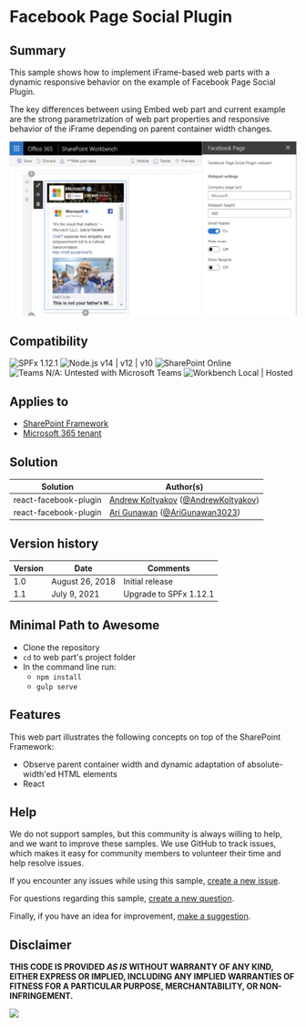 # Facebook Page Social Plugin

## Summary

This sample shows how to implement iFrame-based web parts with a dynamic responsive behavior on the example of Facebook Page Social Plugin.

The key differences between using Embed web part and current example are the strong parametrization of web part properties and responsive behavior of the iFrame depending on parent container width changes.

![preview](./assets/preview.png)

## Compatibility

![SPFx 1.12.1](https://img.shields.io/badge/SPFx-1.12.1-green.svg)
![Node.js v14 | v12 | v10](https://img.shields.io/badge/Node.js-v14%20%7C%20v12%20%7C%20v10-green.svg) 
![SharePoint Online](https://img.shields.io/badge/SharePoint-Online-yellow.svg)
![Teams N/A: Untested with Microsoft Teams](https://img.shields.io/badge/Teams-N%2FA-lightgrey.svg "Untested with Microsoft Teams") 
![Workbench Local | Hosted](https://img.shields.io/badge/Workbench-Local%20%7C%20Hosted-green.svg)

## Applies to

* [SharePoint Framework](https://docs.microsoft.com/sharepoint/dev/spfx/sharepoint-framework-overview)
* [Microsoft 365 tenant](https://docs.microsoft.com/sharepoint/dev/spfx/set-up-your-development-environment)

## Solution

Solution|Author(s)
--------|---------
react-facebook-plugin | [Andrew Koltyakov](https://github.com/koltyakov) ([@AndrewKoltyakov](https://twitter.com/AndrewKoltyakov))
react-facebook-plugin | [Ari Gunawan](https://github.com/AriGunawan) ([@AriGunawan3023](https://twitter.com/AriGunawan3023))

## Version history

Version|Date|Comments
-------|----|--------
1.0 | August 26, 2018 | Initial release
1.1|July 9, 2021|Upgrade to SPFx 1.12.1

## Minimal Path to Awesome

* Clone the repository
* `cd` to web part's project folder
* In the command line run:
  * `npm install`
  * `gulp serve`

## Features

This web part illustrates the following concepts on top of the SharePoint Framework:

* Observe parent container width and dynamic adaptation of absolute-width'ed HTML elements
* React

## Help

We do not support samples, but this community is always willing to help, and we want to improve these samples. We use GitHub to track issues, which makes it easy for  community members to volunteer their time and help resolve issues.

If you encounter any issues while using this sample, [create a new issue](https://github.com/pnp/sp-dev-fx-webparts/issues/new?assignees=&labels=Needs%3A+Triage+%3Amag%3A%2Ctype%3Abug-suspected%2Csample%3A%20react-facebook-plugin&template=bug-report.yml&sample=react-facebook-plugin&authors=@koltyakov%20@AriGunawan&title=react-facebook-plugin%20-%20).

For questions regarding this sample, [create a new question](https://github.com/pnp/sp-dev-fx-webparts/issues/new?assignees=&labels=Needs%3A+Triage+%3Amag%3A%2Ctype%3Aquestion%2Csample%3A%20react-facebook-plugin&template=question.yml&sample=react-facebook-plugin&authors=@koltyakov%20@AriGunawan&title=react-facebook-plugin%20-%20).

Finally, if you have an idea for improvement, [make a suggestion](https://github.com/pnp/sp-dev-fx-webparts/issues/new?assignees=&labels=Needs%3A+Triage+%3Amag%3A%2Ctype%3Aenhancement%2Csample%3A%20react-facebook-plugin&template=question.yml&sample=react-facebook-plugin&authors=@koltyakov%20@AriGunawan&title=react-facebook-plugin%20-%20).

## Disclaimer

**THIS CODE IS PROVIDED *AS IS* WITHOUT WARRANTY OF ANY KIND, EITHER EXPRESS OR IMPLIED, INCLUDING ANY IMPLIED WARRANTIES OF FITNESS FOR A PARTICULAR PURPOSE, MERCHANTABILITY, OR NON-INFRINGEMENT.**


<img src="https://pnptelemetry.azurewebsites.net/sp-dev-fx-webparts/samples/react-facebook-plugin" />
